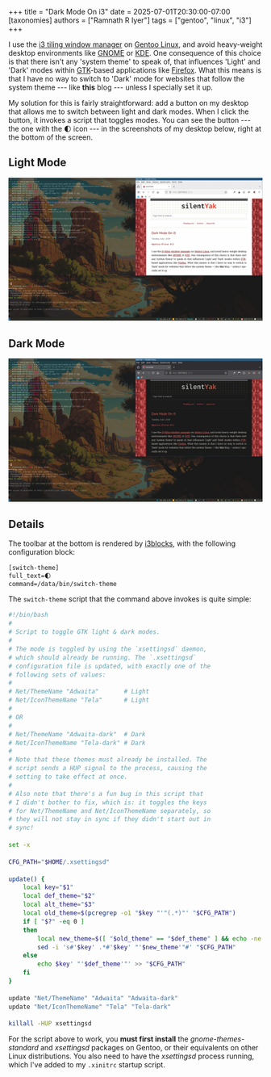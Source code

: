 +++
title = "Dark Mode On i3"
date = 2025-07-01T20:30:00-07:00
[taxonomies]
authors = ["Ramnath R Iyer"]
tags = ["gentoo", "linux", "i3"]
+++

I use the [i3 tiling window manager](https://i3wm.org/) on [Gentoo Linux](https://www.gentoo.org/),
and avoid heavy-weight desktop environments like [GNOME](https://www.gnome.org/) or
[KDE](https://kde.org/). One consequence of this choice is that there isn't any 'system theme' to
speak of, that influences 'Light' and 'Dark' modes within [GTK](https://www.gtk.org/)-based
applications like [Firefox](https://www.firefox.com). What this means is that I have no way to
switch to 'Dark' mode for websites that follow the system theme --- like **this** blog --- unless I
specially set it up.

My solution for this is fairly straightforward: add a button on my desktop that allows me to switch
between light and dark modes. When I click the button, it invokes a script that toggles modes. You
can see the button --- the one with the 🌓 icon --- in the screenshots of my desktop below, right at
the bottom of the screen.

## Light Mode

![Desktop: Light Mode](desktop-l.webp "Desktop: Light Mode (i3 with Gentoo Linux)")

## Dark Mode

![Desktop: Dark Mode](desktop-d.webp "Desktop: Dark Mode (i3 with Gentoo Linux)")

## Details

The toolbar at the bottom is rendered by [i3blocks](https://github.com/vivien/i3blocks), with the
following configuration block:

```
[switch-theme]
full_text=🌓
command=/data/bin/switch-theme
```

The `switch-theme` script that the command above invokes is quite simple:

```bash
#!/bin/bash
#
# Script to toggle GTK light & dark modes.
#
# The mode is toggled by using the `xsettingsd` daemon,
# which should already be running. The `.xsettingsd`
# configuration file is updated, with exactly one of the
# following sets of values:
#
# Net/ThemeName "Adwaita"       # Light
# Net/IconThemeName "Tela"      # Light
#
# OR
#
# Net/ThemeName "Adwaita-dark"  # Dark
# Net/IconThemeName "Tela-dark" # Dark
#
# Note that these themes must already be installed. The
# script sends a HUP signal to the process, causing the
# setting to take effect at once.
#
# Also note that there's a fun bug in this script that
# I didn't bother to fix, which is: it toggles the keys
# for Net/ThemeName and Net/IconThemeName separately, so
# they will not stay in sync if they didn't start out in
# sync!

set -x

CFG_PATH="$HOME/.xsettingsd"

update() {
    local key="$1"
    local def_theme="$2"
    local alt_theme="$3"
    local old_theme=$(pcregrep -o1 "$key "'"(.*)"' "$CFG_PATH")
    if [ "$?" -eq 0 ]
    then
        local new_theme=$([ "$old_theme" == "$def_theme" ] && echo -ne "$alt_theme" || echo -ne "$def_theme")
        sed -i 's#'$key' .*#'$key' "'$new_theme'"#' "$CFG_PATH"
    else
        echo $key' "'$def_theme'"' >> "$CFG_PATH"
    fi
}

update "Net/ThemeName" "Adwaita" "Adwaita-dark"
update "Net/IconThemeName" "Tela" "Tela-dark"

killall -HUP xsettingsd
```

For the script above to work, you **must first install** the *gnome-themes-standard* and
*xsettingsd* packages on Gentoo, or their equivalents on other Linux distributions. You also need to
have the *xsettingsd* process running, which I've added to my `.xinitrc` startup script.

